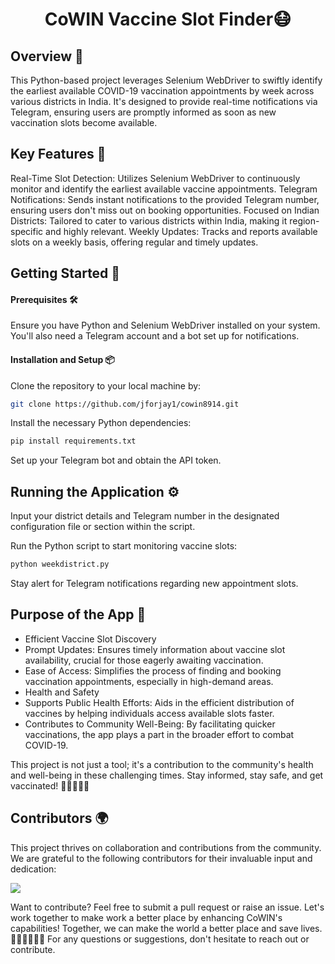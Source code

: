 <h1 align="center">CoWIN Vaccine Slot Finder😷</h1>

## Overview 📖

This Python-based project leverages Selenium WebDriver to swiftly identify the earliest available COVID-19 vaccination appointments by week across various districts in India. It's designed to provide real-time notifications via Telegram, ensuring users are promptly informed as soon as new vaccination slots become available.

## Key Features 🔑
Real-Time Slot Detection: Utilizes Selenium WebDriver to continuously monitor and identify the earliest available vaccine appointments.
Telegram Notifications: Sends instant notifications to the provided Telegram number, ensuring users don't miss out on booking opportunities.
Focused on Indian Districts: Tailored to cater to various districts within India, making it region-specific and highly relevant.
Weekly Updates: Tracks and reports available slots on a weekly basis, offering regular and timely updates.

## Getting Started 🌟

#### Prerequisites 🛠️

Ensure you have Python and Selenium WebDriver installed on your system. You'll also need a Telegram account and a bot set up for notifications.

#### Installation and Setup 📦

Clone the repository to your local machine by:

```bash
git clone https://github.com/jforjay1/cowin8914.git
```

Install the necessary Python dependencies:

```bash
pip install requirements.txt
```

Set up your Telegram bot and obtain the API token.


## Running the Application ⚙️

Input your district details and Telegram number in the designated configuration file or section within the script.

Run the Python script to start monitoring vaccine slots:

```bash
python weekdistrict.py
```
Stay alert for Telegram notifications regarding new appointment slots.

## Purpose of the App 🎯

- Efficient Vaccine Slot Discovery
- Prompt Updates: Ensures timely information about vaccine slot availability, crucial for those eagerly awaiting vaccination.
- Ease of Access: Simplifies the process of finding and booking vaccination appointments, especially in high-demand areas.
- Health and Safety
- Supports Public Health Efforts: Aids in the efficient distribution of vaccines by helping individuals access available slots faster.
- Contributes to Community Well-Being: By facilitating quicker vaccinations, the app plays a part in the broader effort to combat COVID-19.

This project is not just a tool; it's a contribution to the community's health and well-being in these challenging times. Stay informed, stay safe, and get vaccinated! 💉📱🔔🇮🇳

## Contributors 🌍
This project thrives on collaboration and contributions from the community. We are grateful to the following contributors for their invaluable input and dedication:

<a href="https://github.com/jforjay1/cowin8914/graphs/contributors">
  <img src="https://contrib.rocks/image?repo=jforjay1/cowin8914&anon=0" />
</a>

Want to contribute? Feel free to submit a pull request or raise an issue. Let's work together to make work a better place by enhancing CoWIN's capabilities! Together, we can make the world a better place and save lives. 🌟👩‍💻👨‍💻🚀 For any questions or suggestions, don't hesitate to reach out or contribute.

